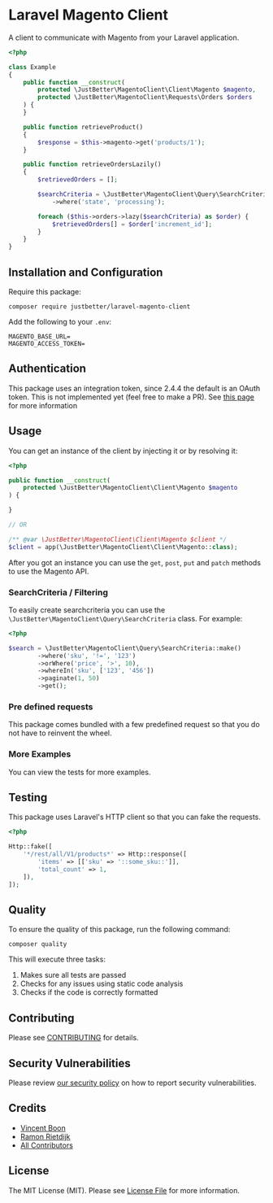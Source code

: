 # Laravel Magento Client

A client to communicate with Magento from your Laravel application.

```php
<?php

class Example
{
    public function __construct(
        protected \JustBetter\MagentoClient\Client\Magento $magento,
        protected \JustBetter\MagentoClient\Requests\Orders $orders
    ) {
    }

    public function retrieveProduct()
    {
        $response = $this->magento->get('products/1');
    }

    public function retrieveOrdersLazily()
    {
        $retrievedOrders = [];

        $searchCriteria = \JustBetter\MagentoClient\Query\SearchCriteria::make()
            ->where('state', 'processing');

        foreach ($this->orders->lazy($searchCriteria) as $order) {
            $retrievedOrders[] = $order['increment_id'];
        }
    }
}

```

## Installation and Configuration

Require this package:

```shell
composer require justbetter/laravel-magento-client
```

Add the following to your `.env`:

```.dotenv
MAGENTO_BASE_URL=
MAGENTO_ACCESS_TOKEN=
```

## Authentication

This package uses an integration token, since 2.4.4 the default is an OAuth token. This is not implemented yet (feel
free to make a PR).
See [this page](https://developer.adobe.com/commerce/webapi/get-started/authentication/gs-authentication-token) for more
information

## Usage

You can get an instance of the client by injecting it or by resolving it:

```php
<?php

public function __construct(
    protected \JustBetter\MagentoClient\Client\Magento $magento
) {

}

// OR

/** @var \JustBetter\MagentoClient\Client\Magento $client */
$client = app(\JustBetter\MagentoClient\Client\Magento::class);
```

After you got an instance you can use the `get`, `post`, `put` and `patch` methods to use the Magento API.

### SearchCriteria / Filtering

To easily create searchcriteria you can use the `\JustBetter\MagentoClient\Query\SearchCriteria` class.
For example:

```php
<?php

$search = \JustBetter\MagentoClient\Query\SearchCriteria::make()
        ->where('sku', '!=', '123')
        ->orWhere('price', '>', 10),
        ->whereIn('sku', ['123', '456'])
        ->paginate(1, 50)
        ->get();
```

### Pre defined requests

This package comes bundled with a few predefined request so that you do not have to reinvent the wheel.

### More Examples

You can view the tests for more examples.

## Testing

This package uses Laravel's HTTP client so that you can fake the requests.

```php
<?php

Http::fake([
    '*/rest/all/V1/products*' => Http::response([
        'items' => [['sku' => '::some_sku::']],
        'total_count' => 1,
    ]),
]);
```

## Quality

To ensure the quality of this package, run the following command:

```shell
composer quality
```

This will execute three tasks:

1. Makes sure all tests are passed
2. Checks for any issues using static code analysis
3. Checks if the code is correctly formatted

## Contributing

Please see [CONTRIBUTING](.github/CONTRIBUTING.md) for details.

## Security Vulnerabilities

Please review [our security policy](../../security/policy) on how to report security vulnerabilities.

## Credits

- [Vincent Boon](https://github.com/VincentBean)
- [Ramon Rietdijk](https://github.com/ramonrietdijk)
- [All Contributors](../../contributors)

## License

The MIT License (MIT). Please see [License File](LICENSE) for more information.
